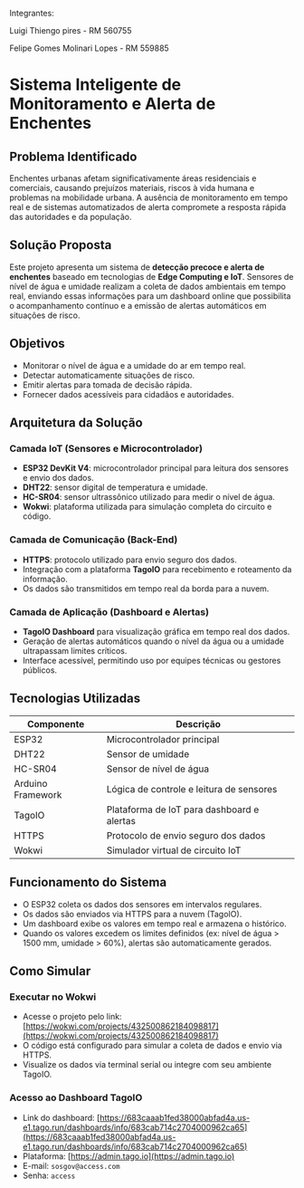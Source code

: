 Integrantes: 

Luigi Thiengo pires - RM 560755

Felipe Gomes Molinari Lopes - RM 559885

# Sistema Inteligente de Monitoramento e Alerta de Enchentes

## Problema Identificado

Enchentes urbanas afetam significativamente áreas residenciais e comerciais, causando prejuízos materiais, riscos à vida humana e problemas na mobilidade urbana. A ausência de monitoramento em tempo real e de sistemas automatizados de alerta compromete a resposta rápida das autoridades e da população.

## Solução Proposta

Este projeto apresenta um sistema de **detecção precoce e alerta de enchentes** baseado em tecnologias de **Edge Computing e IoT**. Sensores de nível de água e umidade realizam a coleta de dados ambientais em tempo real, enviando essas informações para um dashboard online que possibilita o acompanhamento contínuo e a emissão de alertas automáticos em situações de risco.

## Objetivos

- Monitorar o nível de água e a umidade do ar em tempo real.
- Detectar automaticamente situações de risco.
- Emitir alertas para tomada de decisão rápida.
- Fornecer dados acessíveis para cidadãos e autoridades.

## Arquitetura da Solução

### Camada IoT (Sensores e Microcontrolador)

- **ESP32 DevKit V4**: microcontrolador principal para leitura dos sensores e envio dos dados.
- **DHT22**: sensor digital de temperatura e umidade.
- **HC-SR04**: sensor ultrassônico utilizado para medir o nível de água.
- **Wokwi**: plataforma utilizada para simulação completa do circuito e código.

### Camada de Comunicação (Back-End)

- **HTTPS**: protocolo utilizado para envio seguro dos dados.
- Integração com a plataforma **TagoIO** para recebimento e roteamento da informação.
- Os dados são transmitidos em tempo real da borda para a nuvem.

### Camada de Aplicação (Dashboard e Alertas)

- **TagoIO Dashboard** para visualização gráfica em tempo real dos dados.
- Geração de alertas automáticos quando o nível da água ou a umidade ultrapassam limites críticos.
- Interface acessível, permitindo uso por equipes técnicas ou gestores públicos.

## Tecnologias Utilizadas

| Componente         | Descrição                                      |
|--------------------|-----------------------------------------------|
| ESP32              | Microcontrolador principal                    |
| DHT22              | Sensor de umidade                             |
| HC-SR04            | Sensor de nível de água                       |
| Arduino Framework  | Lógica de controle e leitura de sensores      |
| TagoIO             | Plataforma de IoT para dashboard e alertas    |
| HTTPS              | Protocolo de envio seguro dos dados           |
| Wokwi              | Simulador virtual de circuito IoT             |

## Funcionamento do Sistema

- O ESP32 coleta os dados dos sensores em intervalos regulares.
- Os dados são enviados via HTTPS para a nuvem (TagoIO).
- Um dashboard exibe os valores em tempo real e armazena o histórico.
- Quando os valores excedem os limites definidos (ex: nível de água > 1500 mm, umidade > 60%), alertas são automaticamente gerados.

## Como Simular

### Executar no Wokwi

- Acesse o projeto pelo link: [https://wokwi.com/projects/432500862184098817](https://wokwi.com/projects/432500862184098817)
- O código está configurado para simular a coleta de dados e envio via HTTPS.
- Visualize os dados via terminal serial ou integre com seu ambiente TagoIO.

### Acesso ao Dashboard TagoIO

- Link do dashboard: [https://683caaab1fed38000abfad4a.us-e1.tago.run/dashboards/info/683cab714c2704000962ca65](https://683caaab1fed38000abfad4a.us-e1.tago.run/dashboards/info/683cab714c2704000962ca65)
- Plataforma: [https://admin.tago.io](https://admin.tago.io)  
- E-mail: `sosgov@access.com`  
- Senha: `access`  
